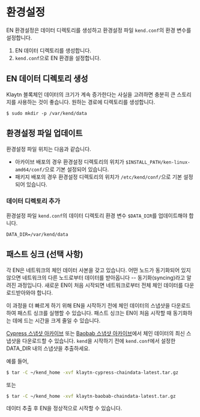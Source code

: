 # 환경설정<a id="configuration"></a>

EN 환경설정은 데이터 디렉토리를 생성하고 환경설정 파일 `kend.conf`의 환경 변수를 설정합니다.

1. EN 데이터 디렉토리를 생성합니다.
2. `kend.conf`으로 EN 환경을 설정합니다.

## EN 데이터 디렉토리 생성<a id="en-data-directory-creation"></a>

Klaytn 블록체인 데이터의 크기가 계속 증가한다는 사실을 고려하면 충분히 큰 스토리지를 사용하는 것이 좋습니다. 원하는 경로에 디렉토리를 생성합니다.

```text
$ sudo mkdir -p /var/kend/data
```

## 환경설정 파일 업데이트 <a id="update-the-configuration-file"></a>

환경설정 파일 위치는 다음과 같습니다.

* 아카이브 배포의 경우 환경설정 디렉토리의 위치가 `$INSTALL_PATH/ken-linux-amd64/conf/`으로 기본 설정되어 있습니다.
* 패키지 배포의 경우 환경설정 디렉토리의 위치가 `/etc/kend/conf/`으로 기본 설정되어 있습니다.

### 데이터 디렉토리 추가  <a id="add-data-directory"></a>

환경설정 파일 `kend.conf`의 데이터 디렉토리 환경 변수 `$DATA_DIR`를 업데이트해야 합니다.

```text
DATA_DIR=/var/kend/data
```

## 패스트 싱크 \(선택 사항\) <a id="fast-sync-optional"></a>

각 EN은 네트워크의 체인 데이터 사본을 갖고 있습니다. 어떤 노드가 동기화되어 있지 않으면 네트워크의 다른 노드로부터 데이터를 받아옵니다 -- 동기화(syncing)라고 알려진 과정입니다. 새로운 EN이 처음 시작되면 네트워크로부터 전체 체인 데이터를 다운로드받아와야 합니다.

이 과정을 더 빠르게 하기 위해 EN을 시작하기 전에 체인 데이터의 스냅샷을 다운로드하여 패스트 싱크를 실행할 수 있습니다. 패스트 싱크는 EN이 처음 시작할 때 동기화하는 데에 드는 시간을 크게 줄일 수 있습니다.

[Cypress 스냅샷 아카이브](http://packages.klaytn.net/cypress/chaindata/) 또는 [Baobab 스냅샷 아카이브](http://packages.klaytn.net/baobab/chaindata/)에서 체인 데이터의 최신 스냅샷을 다운로드할 수 있습니다. `kend`을 시작하기 전에 `kend.conf`에서 설정한 DATA\_DIR 내의 스냅샷을 추출하세요.

예를 들어,

```bash
$ tar -C ~/kend_home -xvf klaytn-cypress-chaindata-latest.tar.gz
```

또는

```bash
$ tar -C ~/kend_home -xvf klaytn-baobab-chaindata-latest.tar.gz
```

데이터 추출 후 EN을 정상적으로 시작할 수 있습니다.

## <a id="en-start-stop-status"></a>

